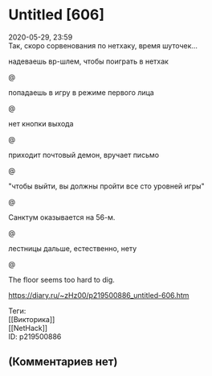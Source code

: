 Untitled [606]
==============

  
2020-05-29, 23:59  
 Так, скоро сорвенования по нетхаку, время шуточек...   
   
 надеваешь вр-шлем, чтобы поиграть в нетхак   
   
 @   
   
 попадаешь в игру в режиме первого лица   
   
 @   
   
 нет кнопки выхода   
   
 @   
   
 приходит почтовый демон, вручает письмо   
   
 @   
   
 "чтобы выйти, вы должны пройти все сто уровней игры"   
   
 @   
   
 Санктум оказывается на 56-м.   
   
 @   
   
 лестницы дальше, естественно, нету   
   
 @   
   
 The floor seems too hard to dig.   
  
<https://diary.ru/~zHz00/p219500886_untitled-606.htm>  
  
Теги:  
[[Викторика]]  
[[NetHack]]  
ID: p219500886  


(Комментариев нет)
------------------